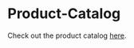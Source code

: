 # Product-Catalog
Check out the product catalog [here](https://yohana701.github.io/Product-Catalog/).

